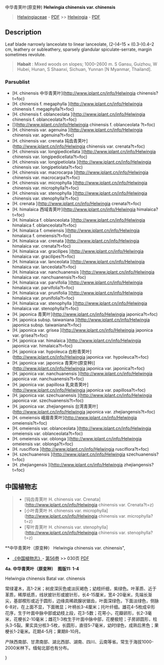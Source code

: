 中华青荚叶(原变种) **Helwingia chinensis var. chinensis**

> [Helwingiaceae](http://www.iplant.cn/info/Helwingiaceae?t=foc) - [PDF](http://www.iplant.cn/foc/pdf/Helwingiaceae.pdf) >> [Helwingia](http://www.iplant.cn/info/Helwingia?t=foc) - [PDF](http://www.iplant.cn/foc/pdf/Helwingia.pdf)

## Description

Leaf blade narrowly lanceolate to linear lanceolate, (2–)4–15 × (0.3–)0.4–2 cm, leathery or subleathery, sparsely glandular spiculate-serrate, margin sometimes revolute.


> **Habait** : 
> Mixed woods on slopes; 1000–2600 m. S Gansu, Guizhou, W Hubei, Hunan, S Shaanxi, Sichuan, Yunnan [N Myanmar, Thailand].

### Parsublist

* [H.  chinensis  中华青荚叶](http://www.iplant.cn/info/Helwingia chinensis?t=foc)
* [H.  chinensis f. megaphylla  ](http://www.iplant.cn/info/Helwingia chinensis f. megaphylla?t=foc)
* [H.  chinensis f. oblanceolata  ](http://www.iplant.cn/info/Helwingia chinensis f. oblanceolata?t=foc)
* [](http://www.iplant.cn/info/Helwingia chinensis f. oblanceolata <homonym1>?t=foc)
* [H.  chinensis var. agenuina  ](http://www.iplant.cn/info/Helwingia chinensis var. agenuina?t=foc)
* [H.  chinensis var. crenata  钝齿青荚叶](http://www.iplant.cn/info/Helwingia chinensis var. crenata?t=foc)
* [H.  chinensis var. longipedicellata  ](http://www.iplant.cn/info/Helwingia chinensis var. longipedicellata?t=foc)
* [H.  chinensis var. longipetiolata  ](http://www.iplant.cn/info/Helwingia chinensis var. longipetiolata?t=foc)
* [H.  chinensis var. macrocarpa  ](http://www.iplant.cn/info/Helwingia chinensis var. macrocarpa?t=foc)
* [H.  chinensis var. microphylla  ](http://www.iplant.cn/info/Helwingia chinensis var. microphylla?t=foc)
* [H.  chinensis var. stenophylla  ](http://www.iplant.cn/info/Helwingia chinensis var. stenophylla?t=foc)
* [H.  crenata  ](http://www.iplant.cn/info/Helwingia crenata?t=foc)
* [H.  himalaica  西域青荚叶](http://www.iplant.cn/info/Helwingia himalaica?t=foc)
* [H.  himalaica f. oblanceolata  ](http://www.iplant.cn/info/Helwingia himalaica f. oblanceolata?t=foc)
* [H.  himalaica f. omeiensis  ](http://www.iplant.cn/info/Helwingia himalaica f. omeiensis?t=foc)
* [H.  himalaica var. crenata  ](http://www.iplant.cn/info/Helwingia himalaica var. crenata?t=foc)
* [H.  himalaica var. gracilipes  ](http://www.iplant.cn/info/Helwingia himalaica var. gracilipes?t=foc)
* [H.  himalaica var. lanceolata  ](http://www.iplant.cn/info/Helwingia himalaica var. lanceolata?t=foc)
* [H.  himalaica var. nanchuanensis  ](http://www.iplant.cn/info/Helwingia himalaica var. nanchuanensis?t=foc)
* [H.  himalaica var. parvifolia  ](http://www.iplant.cn/info/Helwingia himalaica var. parvifolia?t=foc)
* [H.  himalaica var. prunifolia  ](http://www.iplant.cn/info/Helwingia himalaica var. prunifolia?t=foc)
* [H.  himalaica var. stenophylla  ](http://www.iplant.cn/info/Helwingia himalaica var. stenophylla?t=foc)
* [H.  japonica  青荚叶](http://www.iplant.cn/info/Helwingia japonica?t=foc)
* [H.  japonica subsp. taiwaniana  ](http://www.iplant.cn/info/Helwingia japonica subsp. taiwaniana?t=foc)
* [H.  japonica var. grisea  ](http://www.iplant.cn/info/Helwingia japonica var. grisea?t=foc)
* [H.  japonica var. himalaica  ](http://www.iplant.cn/info/Helwingia japonica var. himalaica?t=foc)
* [H.  japonica var. hypoleuca  白粉青荚叶](http://www.iplant.cn/info/Helwingia japonica var. hypoleuca?t=foc)
* [H.  japonica var. japonica  青荚叶(原变种)](http://www.iplant.cn/info/Helwingia japonica var. japonica?t=foc)
* [H.  japonica var. nanchuanensis  ](http://www.iplant.cn/info/Helwingia japonica var. nanchuanensis?t=foc)
* [H.  japonica var. papillosa  乳突青荚叶](http://www.iplant.cn/info/Helwingia japonica var. papillosa?t=foc)
* [H.  japonica var. szechuanensis  ](http://www.iplant.cn/info/Helwingia japonica var. szechuanensis?t=foc)
* [H.  japonica var. zhejiangensis  台湾青荚叶](http://www.iplant.cn/info/Helwingia japonica var. zhejiangensis?t=foc)
* [H.  omeiensis  峨眉青荚叶](http://www.iplant.cn/info/Helwingia omeiensis?t=foc)
* [H.  omeiensis var. oblanceolata  ](http://www.iplant.cn/info/Helwingia omeiensis var. oblanceolata?t=foc)
* [H.  omeiensis var. oblonga  ](http://www.iplant.cn/info/Helwingia omeiensis var. oblonga?t=foc)
* [H.  rusciflora  ](http://www.iplant.cn/info/Helwingia rusciflora?t=foc)
* [H.  szechuanensis  ](http://www.iplant.cn/info/Helwingia szechuanensis?t=foc)
* [H.  zhejiangensis  ](http://www.iplant.cn/info/Helwingia zhejiangensis?t=foc)

## 中国植物志

> * [钝齿青荚叶  H.  chinensis var. Crenata](http://www.iplant.cn/info/Helwingia chinensis var. Crenata?t=z)
> * [小叶青荚叶  H.  chinensis var. microphylla](http://www.iplant.cn/info/Helwingia chinensis var. microphylla?t=z)
> * [窄叶青荚叶  H.  chinensis var. stenophylla](http://www.iplant.cn/info/Helwingia chinensis var. stenophylla?t=z)


**中华青荚叶（原变种） Helwingia chinensis var. chinensis",

* [《中国植物志》](http://www.iplant.cn/frps)- [第56卷](http://www.iplant.cn/frps/vol/56) >> 030页 [PDF](http://www.iplant.cn/frps/pdf/56/031.pdf)


**4a. 中华青荚叶（原变种）　图版11: 1-4**

Helwingia chinensis Batal var. chinensis

常绿灌木，高1-2米；树皮深灰色或淡灰褐色；幼枝纤细，紫绿色。叶革质、近于革质，稀厚纸质，线状披针形或披针形，长4-15厘米，宽4-20毫米，先端长渐尖，基部楔形或近于圆形，边缘具稀疏腺状锯齿，叶面深绿色，下面淡绿色，侧脉6-8对，在上面不显，下面微显；叶柄长3-4厘米；托叶纤细。雄花4-5枚成伞形花序，生于叶面中脉中部或幼枝上段，花3-5数；花萼小，花瓣卵形，长2-3毫米，花梗长2-10毫米；雌花1-3枚生于叶面中脉中部，花梗极短；子房卵圆形，柱头3-5裂。果实具分核3-5枚，长圆形，直径5-7毫米，幼时绿色，成熟后黑色；果梗长1-2毫米。花期4-5月；果期8-10月。

产陕西南部、甘肃南部、湖北西部、湖南、四川、云南等省。常生于海拔1000-2000米林下。缅甸北部也有分布。

}